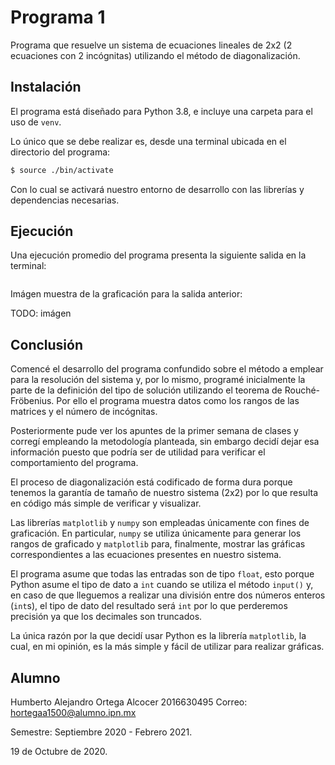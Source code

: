 # Programa 1

Programa que resuelve un sistema de ecuaciones lineales de 2x2 (2 ecuaciones con 2 incógnitas) utilizando el método de diagonalización.

## Instalación

El programa está diseñado para Python 3.8, e incluye una carpeta para el uso de `venv`.

Lo único que se debe realizar es, desde una terminal ubicada en el directorio del programa:

```bash
$ source ./bin/activate
```

Con lo cual se activará nuestro entorno de desarrollo con las librerías y dependencias necesarias.


## Ejecución

Una ejecución promedio del programa presenta la siguiente salida en la terminal:

```txt
```

Imágen muestra de la graficación para la salida anterior:

TODO: imágen

## Conclusión

Comencé el desarrollo del programa confundido sobre el método a emplear para la resolución del sistema y, por lo mismo, programé inicialmente la parte de la definición del tipo de solución utilizando el teorema de Rouché-Fröbenius. Por ello el programa muestra datos como los rangos de las matrices y el número de incógnitas.

Posteriormente pude ver los apuntes de la primer semana de clases y corregí empleando la metodología planteada, sin embargo decidí dejar esa información puesto que podría ser de utilidad para verificar el comportamiento del programa.

El proceso de diagonalización está codificado de forma dura porque tenemos la garantía de tamaño de nuestro sistema (2x2) por lo que resulta en código más simple de verificar y visualizar.

Las librerías `matplotlib` y `numpy` son empleadas únicamente con fines de graficación. En particular, `numpy` se utiliza únicamente para generar los rangos de graficado y `matplotlib` para, finalmente, mostrar las gráficas correspondientes a las ecuaciones presentes en nuestro sistema.

El programa asume que todas las entradas son de tipo `float`, esto porque Python asume el tipo de dato a `int` cuando se utiliza el método `input()` y, en caso de que lleguemos a realizar una división entre dos números enteros (`int`s), el tipo de dato del resultado será `int` por lo que perderemos precisión ya que los decimales son truncados.

La única razón por la que decidí usar Python es la librería `matplotlib`, la cual, en mi opinión, es la más simple y fácil de utilizar para realizar gráficas. 

## Alumno

Humberto Alejandro Ortega Alcocer
2016630495
Correo: [hortegaa1500@alumno.ipn.mx](mailto:hortegaa1500@alumno.ipn.mx)

Semestre: Septiembre 2020 - Febrero 2021.

19 de Octubre de 2020.
